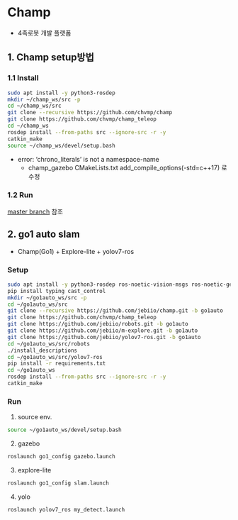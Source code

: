 # Champ
* 4족로봇 개발 플랫폼

## 1. Champ setup방법
### 1.1 Install

```bash
sudo apt install -y python3-rosdep
mkdir ~/champ_ws/src -p
cd ~/champ_ws/src
git clone --recursive https://github.com/chvmp/champ
git clone https://github.com/chvmp/champ_teleop
cd ~/champ_ws
rosdep install --from-paths src --ignore-src -r -y
catkin_make
source ~/champ_ws/devel/setup.bash
```

* error: ‘chrono_literals’ is not a namespace-name
  * champ_gazebo CMakeLists.txt add_compile_options(-std=c++17) 로 수정

### 1.2 Run
[master branch](https://github.com/chvmp/champ) 참조

## 2. go1 auto slam

* Champ(Go1) + Explore-lite + yolov7-ros

### Setup

```bash
sudo apt install -y python3-rosdep ros-noetic-vision-msgs ros-noetic-geometry-msgs
pip install typing cast_control
mkdir ~/go1auto_ws/src -p
cd ~/go1auto_ws/src
git clone --recursive https://github.com/jebiio/champ.git -b go1auto
git clone https://github.com/chvmp/champ_teleop
git clone https://github.com/jebiio/robots.git -b go1auto
git clone https://github.com/jebiio/m-explore.git -b go1auto
git clone https://github.com/jebiio/yolov7-ros.git -b go1auto
cd ~/go1auto_ws/src/robots
./install_descriptions
cd ~/go1auto_ws/src/yolov7-ros
pip install -r requirements.txt
cd ~/go1auto_ws
rosdep install --from-paths src --ignore-src -r -y
catkin_make
```

### Run

1. source env.
```bash
source ~/go1auto_ws/devel/setup.bash
```

2. gazebo

```bash
roslaunch go1_config gazebo.launch
```

3. explore-lite

```bash
roslaunch go1_config slam.launch
```

4. yolo

```bash
roslaunch yolov7_ros my_detect.launch
```
